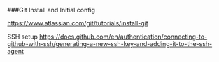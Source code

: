 ###Git Install and Initial config

https://www.atlassian.com/git/tutorials/install-git

SSH setup
https://docs.github.com/en/authentication/connecting-to-github-with-ssh/generating-a-new-ssh-key-and-adding-it-to-the-ssh-agent
